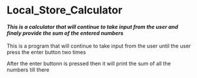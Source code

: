 # Local_Store_Calculator

#### **_This is a calculator that will continue to take input from the user and finaly provide the sum of the entered numbers_**

This is a program that will continue to take input from the user until the user press the enter button two times

After the enter buttonn is pressed then it will print the sum of all the numbers till there
